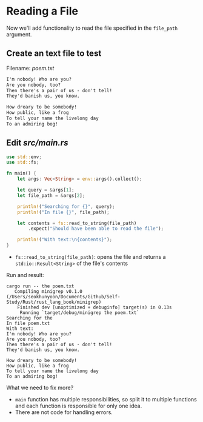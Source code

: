 # Reading a File
Now we'll add functionality to read the file specified in the `file_path` argument.

## Create an text file to test
Filename: *poem.txt*
```txt
I'm nobody! Who are you?
Are you nobody, too?
Then there's a pair of us - don't tell!
They'd banish us, you know.

How dreary to be somebody!
How public, like a frog
To tell your name the livelong day
To an admiring bog!
```

## Edit *src/main.rs*
```rust
use std::env;
use std::fs;

fn main() {
    let args: Vec<String> = env::args().collect();

    let query = &args[1];
    let file_path = &args[2];

    println!("Searching for {}", query);
    println!("In file {}", file_path);

    let contents = fs::read_to_string(file_path)
        .expect("Should have been able to read the file");

    println!("With text:\n{contents}");
}
```
- `fs::read_to_string(file_path)`: opens the file and returns a `std:io::Result<String>` of the file's contents

Run and result:
```shell
cargo run -- the poem.txt
   Compiling minigrep v0.1.0 (/Users/seokhunyoon/Documents/Github/Self-Study/Rust/rust_lang_book/minigrep)
    Finished dev [unoptimized + debuginfo] target(s) in 0.13s
     Running `target/debug/minigrep the poem.txt`
Searching for the
In file poem.txt
With text:
I'm nobody! Who are you?
Are you nobody, too?
Then there's a pair of us - don't tell!
They'd banish us, you know.

How dreary to be somebody!
How public, like a frog
To tell your name the livelong day
To an admiring bog!
```

What we need to fix more?
- `main` function has multiple responsibilities, so split it to multiple functions and each function is responsible for only one idea.
- There are not code for handling errors. 